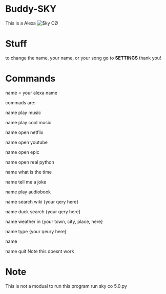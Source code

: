 # Buddy-SKY
This is a Alexa
![$ky CØ](https://user-images.githubusercontent.com/111663675/197827660-55a4e7ba-614f-4a0f-a512-558fc62faf84.png)
# Stuff
to change the name, your name, or your song go to __SETTINGS__ thank you!

# Commands
name = your alexa name

commads are:

name play music

name play cool music

name open netflix

name open youtube

name open epic

name open real python

name what is the time

name tell me a joke

name play audiobook

name search wiki {your qery here}

name duck search {your qery here}

name weather in {your town, city, place, here}

name type {your qeury here}

name

name quit Note this doesnt work

# Note
This is not a modual to run this program run sky co 5.0.py
